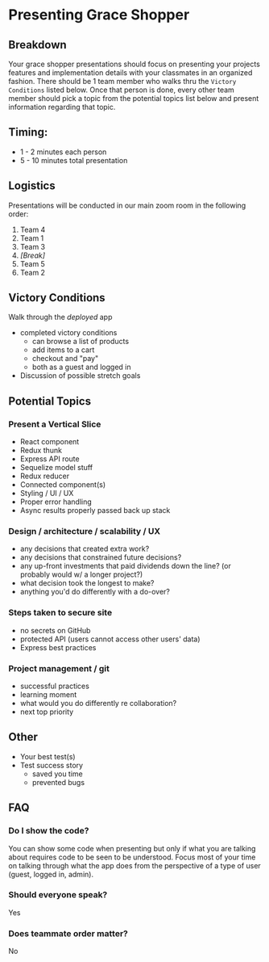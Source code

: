 # Presenting Grace Shopper

## Breakdown

Your grace shopper presentations should focus on presenting your projects features and implementation details with your classmates in an organized fashion. There should be 1 team member who walks thru the `Victory Conditions` listed below. Once that person is done, every other team member should pick a topic from the potential topics list below and present information regarding that topic.

## Timing:

- 1 - 2 minutes each person
- 5 - 10 minutes total presentation

## Logistics

Presentations will be conducted in our main zoom room in the following order:

1. Team 4
2. Team 1
3. Team 3
4. *[Break]*
5. Team 5
6. Team 2

## Victory Conditions

Walk through the _deployed_ app

- completed victory conditions
  - can browse a list of products
  - add items to a cart
  - checkout and "pay"
  - both as a guest and logged in
- Discussion of possible stretch goals

## Potential Topics

### Present a Vertical Slice

- React component
- Redux thunk
- Express API route
- Sequelize model stuff
- Redux reducer
- Connected component(s)
- Styling / UI / UX
- Proper error handling
- Async results properly passed back up stack

### Design / architecture / scalability / UX

- any decisions that created extra work?
- any decisions that constrained future decisions?
- any up-front investments that paid dividends down the line? (or probably would w/ a longer project?)
- what decision took the longest to make?
- anything you'd do differently with a do-over?

### Steps taken to secure site

- no secrets on GitHub
- protected API (users cannot access other users' data)
- Express best practices

### Project management / git

- successful practices
- learning moment
- what would you do differently re collaboration?
- next top priority

## Other

- Your best test(s)
- Test success story
  - saved you time
  - prevented bugs

## FAQ

### Do I show the code?

You can show some code when presenting but only if what you are talking about requires code to be seen to be understood. Focus most of your time on talking through what the app does from the perspective of a type of user (guest, logged in, admin).

### Should everyone speak?

Yes

### Does teammate order matter?

No
